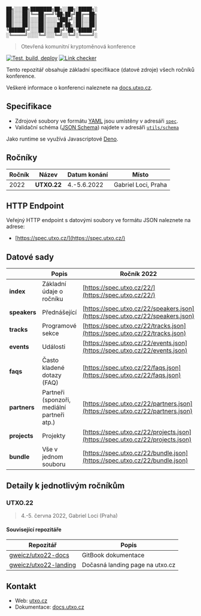 ```
██╗░░░██╗████████╗██╗░░██╗░█████╗░
██║░░░██║╚══██╔══╝╚██╗██╔╝██╔══██╗
██║░░░██║░░░██║░░░░╚███╔╝░██║░░██║
██║░░░██║░░░██║░░░░██╔██╗░██║░░██║
╚██████╔╝░░░██║░░░██╔╝╚██╗╚█████╔╝
░╚═════╝░░░░╚═╝░░░╚═╝░░╚═╝░╚════╝░
```

> Otevřená komunitní kryptoměnová konference

[![Test, build, deploy](https://github.com/gweicz/utxo/actions/workflows/deploy.yml/badge.svg)](https://github.com/gweicz/utxo/actions/workflows/deploy.yml) [![Link checker](https://github.com/gweicz/utxo/actions/workflows/link-check.yml/badge.svg)](https://github.com/gweicz/utxo/actions/workflows/link-check.yml)

Tento repozitář obsahuje základní specifikace (datové zdroje) všech ročníků
konference.

Veškeré informace o konferenci naleznete na
[docs.utxo.cz](https://docs.utxo.cz).

## Specifikace

- Zdrojové soubory ve formátu [YAML](https://yaml.org/) jsou umístěny v adresáři
  [`spec`](./spec).
- Validační schéma ([JSON Schema](https://json-schema.org/)) najdete v adresáři
  [`utils/schema`](./utils/schema)

Jako runtime se využívá Javascriptové [Deno](https://deno.land/).

## Ročníky

| Ročník | Název       | Datum konání | Místo               |
| ------ | ----------- | ------------ | ------------------- |
| 2022   | **UTXO.22** | 4.-5.6.2022  | Gabriel Loci, Praha |

## HTTP Endpoint

Veřejný HTTP endpoint s datovými soubory ve formátu JSON naleznete na adrese:

- [https://spec.utxo.cz/](https://spec.utxo.cz/)

## Datové sady

|              | Popis                                       | Ročník 2022                                                                    |
| ------------ | ------------------------------------------- | ------------------------------------------------------------------------------ |
| **index**    | Základní údaje o ročníku                    | [https://spec.utxo.cz/22/](https://spec.utxo.cz/22/)                           |
| **speakers** | Přednášející                                | [https://spec.utxo.cz/22/speakers.json](https://spec.utxo.cz/22/speakers.json) |
| **tracks**   | Programové sekce                            | [https://spec.utxo.cz/22/tracks.json](https://spec.utxo.cz/22/tracks.json)     |
| **events**   | Události                                    | [https://spec.utxo.cz/22/events.json](https://spec.utxo.cz/22/events.json)     |
| **faqs**     | Často kladené dotazy (FAQ)                  | [https://spec.utxo.cz/22/faqs.json](https://spec.utxo.cz/22/faqs.json)         |
| **partners** | Partneři (sponzoři, mediální partneři atp.) | [https://spec.utxo.cz/22/partners.json](https://spec.utxo.cz/22/partners.json) |
| **projects** | Projekty                                    | [https://spec.utxo.cz/22/projects.json](https://spec.utxo.cz/22/projects.json) |
| **bundle**   | Vše v jednom souboru                        | [https://spec.utxo.cz/22/bundle.json](https://spec.utxo.cz/22/bundle.json)     |

## Detaily k jednotlivým ročníkům

### UTXO.22

> 4.-5. června 2022, Gabriel Loci (Praha)

#### Související repozitáře

| Repozitář                                                         | Popis                           |
| ----------------------------------------------------------------- | ------------------------------- |
| [gweicz/utxo22-docs](https://github.com/gweicz/utxo22-docs)       | GitBook dokumentace             |
| [gweicz/utxo22-landing](https://github.com/gweicz/utxo22-landing) | Dočasná landing page na utxo.cz |

## Kontakt

- Web: [utxo.cz](https://utxo.cz)
- Dokumentace: [docs.utxo.cz](https://docs.utxo.cz)
